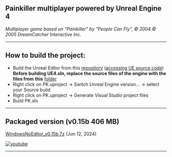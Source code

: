 Painkiller multiplayer powered by Unreal Engine 4
---
*Multiplayer game based on "Painkiller" by "People Can Fly", &copy; 2004 &copy; 2005 DreamCatcher Interactive Inc.*

------------
How to build the project:
---
- Build the Unreal Editor from this [repository](https://github.com/EpicGames/UnrealEngine/tree/4.7 "UnrealEngine-4.7") ([accessing UE source code](https://www.unrealengine.com/en-US/ue-on-github "Accessing Unreal Engine source code on GitHub"))  
	**Before building UE4.sln, replace the source files of the engine with the files from this** [folder](misc/UnrealEngine-4.7 "folder")
- Right click on PK.uproject -> Switch Unreal Engine version... -> select your Source build
- Right click on PK.uproject -> Generate Visual Studio project files
- Build PK.sln

------------
Packaged version (v0.15b 406 MB)
---
[WindowsNoEditor_v0.15b.7z](https://drive.google.com/file/d/1uwfjZYnwaMsAyoO_hLf3hCZtxZN2I7Oz/view?usp=sharing "WindowsNoEditor_v0.15b.7z") (Jun 12, 2024)

[![youtube](misc/mq2.webp "youtube")](https://youtu.be/xCp7tg72glU "youtube")

------------